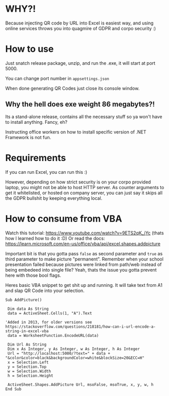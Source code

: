 # WHY?!

Because injecting QR code by URL into Excel is easiest way, and using online services throws you into quagmire of GDPR and corpo security :)

# How to use

Just snatch release package, unzip, and run the .exe, it will start at port 5000.

You can change port number in `appsettings.json`

When done generating QR Codes just close its console window.

## Why the hell does exe weight 86 megabytes?!

Its a stand-alone release, contains all the necessary stuff so ya won't have to install anything. Fancy, eh?

Instructing office workers on how to install specific version of .NET Framework is not fun.

# Requirements

If you can run Excel, you can run this :)

However, depending on how strict security is on your corpo provided laptop, you might not be able to host HTTP server. 
As counter arguments to get it whitelisted, or hosted on company server, you can just say it skips all the GDPR bullshit by keeping everything local.

# How to consume from VBA

Watch this tutorial: https://www.youtube.com/watch?v=9ETS2qK_jYc (thats how I learned how to do it :D)
Or read the docs: https://learn.microsoft.com/en-us/office/vba/api/excel.shapes.addpicture

Important bit is that you gotta pass `false` as second parameter and `true` as third parameter to make picture "permanent". 
Remember when your school presentation failed because pictures were linked from path/web instead of being embedeed into single file? Yeah, thats the issue you gotta prevent here with those bool flags.

Heres basic VBA snippet to get shit up and running. It will take text from A1 and slap QR Code into your selection.

```
Sub AddPicture()

 Dim data As String
 data = ActiveSheet.Cells(1, "A").Text

'Added in 2013, for older versions see https://stackoverflow.com/questions/218181/how-can-i-url-encode-a-string-in-excel-vba
 data = WorksheetFunction.EncodeURL(data) 

 Dim Url As String
 Dim x As Integer, y As Integer, w As Integer, h As Integer
 Url = "http://localhost:5000/?text=" + data + "&color&color=black&backgroundColor=white&blockSize=20&ECC=H"
 x = Selection.Left
 y = Selection.Top
 w = Selection.Width
 h = Selection.Height
 
 ActiveSheet.Shapes.AddPicture Url, msoFalse, msoTrue, x, y, w, h
End Sub
```
